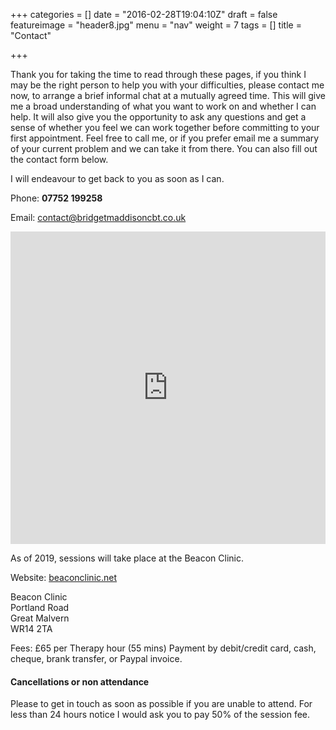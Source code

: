 +++
categories = []
date = "2016-02-28T19:04:10Z"
draft = false
featureimage = "header8.jpg"
menu = "nav"
weight = 7
tags = []
title = "Contact"

+++

Thank you for taking the time to read through these pages, if you think I may be
the right person to help you with your difficulties, please contact me now, to
arrange a brief informal chat at a mutually agreed time. This will give me a
broad understanding of what you want to work on and whether I can help. It will
also give you the opportunity to ask any questions and get a sense of whether
you feel we can work together before committing to your first appointment.
Feel free to call me, or if you prefer email me a summary of your current 
problem and we can take it from there. You can also fill out the contact form 
below.

I will endeavour to get back to you as soon as I can.

Phone: **07752 199258**

Email: <contact@bridgetmaddisoncbt.co.uk>


<iframe 
src="https://docs.google.com/forms/d/1nHvkFc7cPkGPb0PiaDYbWHIcL-P60IiLBME4lXQ97ok/viewform?embedded=true" 
width="100%" height="500" frameborder="0" marginheight="0" 
marginwidth="0">Loading...</iframe>


As of 2019, sessions will take place at the Beacon Clinic.

Website:    [beaconclinic.net](http://beaconclinic.net/)

Beacon Clinic  
Portland Road  
Great Malvern  
WR14 2TA

Fees:    £65 per Therapy hour (55 mins) Payment by debit/credit card, cash, 
cheque, brank transfer, or Paypal invoice.

#### Cancellations or non attendance
Please to get in touch as soon as possible if you are unable to attend. For less than 24 hours notice I would ask you to pay 50% of the session fee.





